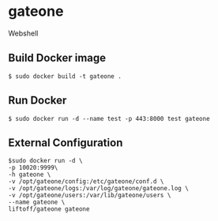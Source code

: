 # gateone
Webshell

## Build Docker image
```shell
$ sudo docker build -t gateone .
```

## Run Docker
```shell
$ sudo docker run -d --name test -p 443:8000 test gateone
```

## External Configuration
```shell
$sudo docker run -d \
-p 10020:9999\
-h gateone \
-v /opt/gateone/config:/etc/gateone/conf.d \
-v /opt/gateone/logs:/var/log/gateone/gateone.log \
-v /opt/gateone/users:/var/lib/gateone/users \
--name gateone \
liftoff/gateone gateone
```
